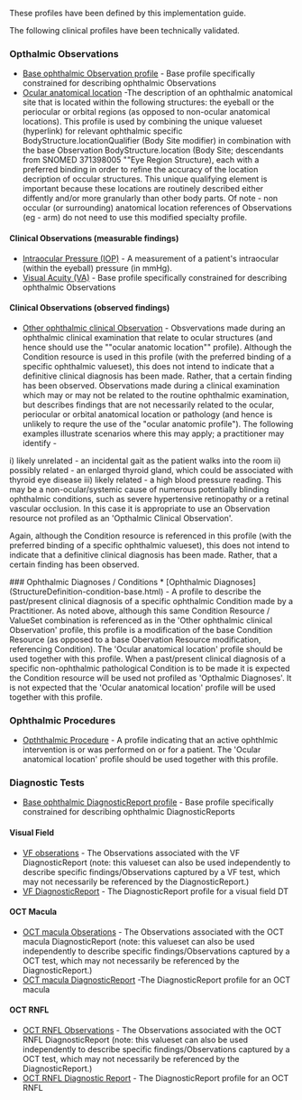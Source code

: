 These profiles have been defined by this implementation guide.

The following clinical profiles have been technically validated.

### Opthalmic Observations

* [Base ophthalmic Observation profile](StructureDefinition-observation-base.html) - Base profile specifically constrained for describing ophthalmic Observations
* [Ocular anatomical location](StructureDefinition-body-structure-eye.html) -The description of an ophthalmic anatomical site that is located within the following structures: the eyeball or the periocular or orbital regions (as opposed to non-ocular anatomical locations).
This profile is used by combining the unique valueset (hyperlink) for relevant ophthalmic specific BodyStructure.locationQualifier (Body Site modifier) in combination with the base Observation BodyStructure.location (Body Site; descendants from SNOMED 371398005 ""Eye Region Structure), each with a preferred binding in order to refine the accuracy of the location decription of occular structures. This unique qualifying element is important because these locations are routinely described either diffently and/or more granularly than other body parts.
Of note - non occular (or surrounding) anatomical location references of Observations (eg - arm) do not need to use this modified specialty profile.

#### Clinical Observations (measurable findings)
* [Intraocular Pressure (IOP)](StructureDefinition-observation-iop.html) - A measurement of a patient's intraocular (within the eyeball) pressure (in mmHg).
* [Visual Acuity (VA)](StructureDefinition-observation-visual-acuity.html) - Base profile specifically constrained for describing ophthalmic Observations

#### Clinical Observations (observed findings)

* [Other ophthalmic clinical Observation](StructureDefinition-observation-eye-region-finding.html) - Obsvervations made during an ophthalmic clinical examination that relate to ocular structures (and hence should use the ""ocular anatomic location"" profile). 
Although the Condition resource is used in this profile (with the preferred binding of a specific ophthalmic valueset), this does not intend to indicate that a definitive clinical diagnosis has been made. Rather, that a certain finding has been observed.
Observations made during a clinical examination which may or may not be related to the routine ophthalmic examination, but describes findings that are not necessarily related to the ocular, periocular or orbital anatomical location or pathology (and hence is unlikely to requre the use of the "ocular anatomic profile"). The following examples illustrate scenarios where this may apply; a practitioner may identify - 

<p>
i) likely unrelated - an incidental gait as the patient walks into the room
ii) possibly related - an enlarged thyroid gland, which could be associated with thyroid eye disease
iii) likely related - a high blood pressure reading. This may be a non-ocular/systemic cause of numerous potentially blinding ophthalmic conditions, such as severe hypertensive retinopathy or a retinal vascular occlusion.
In this case it is appropriate to use an Observation resource not profiled as an 'Opthalmic Clinical Observation'.
</p>
<p>
Again, although the Condition resource is referenced in this profile (with the preferred binding of a specific ophthalmic valueset), this does not intend to indicate that a definitive clinical diagnosis has been made. Rather, that a certain finding has been observed.  
</p>
### Ophthalmic Diagnoses / Conditions 
* [Ophthalmic Diagnoses](StructureDefinition-condition-base.html) - A profile to describe the past/present clinical diagnosis of a specific ophthalmic Condition made by a Practitioner.
As noted above, although this same Condition Resource / ValueSet combination is referenced as in the 'Other ophthalmic clinical Observation' profile, this profile is a modification of the base Condition Resource (as opposed to a base Obervation Resource modification, referencing Condition).
The 'Ocular anatomical location' profile should be used together with this profile.
When a past/present clinical diagnosis of a specific non-ophthalmic pathological Condition is to be made it is expected the Condition resource will be used not profiled as 'Opthalmic Diagnoses'.  
It is not expected that the 'Ocular anatomical location' profile will be used together with this profile.


### Ophthalmic Procedures
* [Opththalmic Procedure](StructureDefinition-procedure-base.html) - A profile indicating that an active ophthlmic intervention is or was performed on or for a patient.
The 'Ocular anatomical location' profile should be used together with this profile.


### Diagnostic Tests

* [Base ophthalmic DiagnosticReport profile](StructureDefinition-diagnostic-report-base.html) - Base profile specifically constrained for describing ophthalmic DiagnosticReports

#### Visual Field
* [VF obserations](StructureDefinition-observation-visual-field.html) - The Observations associated with the VF DiagnosticReport (note: this valueset can also be used independently to describe specific findings/Observations captured by a VF test, which may not necessarily be referenced by the DiagnosticReport.) 
* [VF DiagnosticReport](StructureDefinition-diagnostic-report-visual-field.html) - The DiagnosticReport profile for a visual field DT

#### OCT Macula
* [OCT macula Obserations](StructureDefinition-observation-oct-macula.html) - The Observations associated with the OCT macula DiagnosticReport (note: this valueset can also be used independently to describe specific findings/Observations captured by a OCT test, which may not necessarily be referenced by the DiagnosticReport.) 
* [OCT macula DiagnosticReport](StructureDefinition-diagnostic-report-oct-macula.html) -The DiagnosticReport profile for an OCT macula

#### OCT RNFL
* [OCT RNFL Observations](StructureDefinition-observation-oct-rnfl.html) - The Observations associated with the OCT RNFL DiagnosticReport (note: this valueset can also be used independently to describe specific findings/Observations captured by a OCT test, which may not necessarily be referenced by the DiagnosticReport.)
* [OCT RNFL Diagnostic Report](StructureDefinition-diagnostic-report-oct-rnfl.html) - The DiagnosticReport profile for an OCT RNFL







